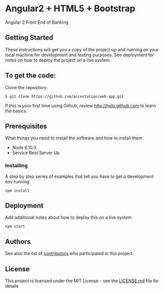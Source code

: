 # Angular2 + HTML5 + Bootstrap

Angular 2 Front End of Banking


## Getting Started

These instructions will get you a copy of the project up and running on your local machine for development and testing purposes. See deployment for notes on how to deploy the project on a live system.


To get the code:
-------------------

Clone the repository:

    $ git clone https://github.com/accentation/web-app.git

If this is your first time using Github, review http://help.github.com to learn the basics.

## Prerequisites

What things you need to install the software and how to install them
* Node 6.10.3
* Service Rest Server Up

### Installing

A step by step series of examples that tell you have to get a development env running

```
npm install
```

## Deployment

Add additional notes about how to deploy this on a live system

```
npm start
```

## Authors

See also the list of [contributors](https://github.com/orgs/accentation/people) who participated in this project.

## License

This project is licensed under the MIT License - see the [LICENSE.md](LICENSE.md) file for details
